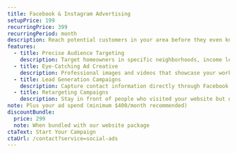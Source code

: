 ```yaml
---
title: Facebook & Instagram Advertising
setupPrice: 199
recurringPrice: 399
recurringPeriod: month
description: Reach potential customers in your area before they even know they need you. Our social media advertising puts your services in front of local homeowners with compelling visuals and targeted messaging.
features:
  - title: Precise Audience Targeting
    description: Target homeowners in specific neighborhoods, income levels, and with interests relevant to your services.
  - title: Eye-Catching Ad Creative
    description: Professional images and videos that showcase your work and stop people from scrolling.
  - title: Lead Generation Campaigns
    description: Capture contact information directly through Facebook with easy-to-complete lead forms.
  - title: Retargeting Campaigns
    description: Stay in front of people who visited your website but didn't contact you yet.
note: Plus your ad spend (minimum $400/month recommended)
discountBundle:
  price: 299
  note: When bundled with our website package
ctaText: Start Your Campaign
ctaUrl: /contact?service=social-ads
---
```

